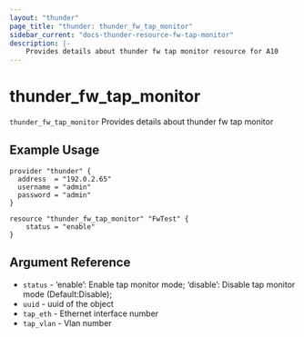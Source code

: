 ```yaml
---
layout: "thunder"
page_title: "thunder: thunder_fw_tap_monitor"
sidebar_current: "docs-thunder-resource-fw-tap-monitor"
description: |-
	Provides details about thunder fw tap monitor resource for A10
---
```


# thunder\_fw\_tap\_monitor

`thunder_fw_tap_monitor` Provides details about thunder fw tap monitor
## Example Usage


```hcl
provider "thunder" {
  address  = "192.0.2.65"
  username = "admin"
  password = "admin"
}

resource "thunder_fw_tap_monitor" "FwTest" {
	status = "enable" 
}
```

## Argument Reference

* `status` - ‘enable’: Enable tap monitor mode; ‘disable’: Disable tap monitor mode (Default:Disable);
* `uuid` - uuid of the object
* `tap_eth` - Ethernet interface number
* `tap_vlan` - Vlan number

